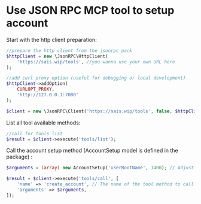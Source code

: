 # Use JSON RPC MCP tool to setup account

Start with the http client preparation:

```php
//prepare the http client from the jsonrpc pack
$httpClient = new \JsonRPC\HttpClient(
    'https://sais.wip/tools', //you wanna use your own URL here
);

//add curl proxy option (useful for debugging or local development)
$httpClient->addOption(
    CURLOPT_PROXY,
    'http://127.0.0.1:7080'
);

$client = new \JsonRPC\Client('https://sais.wip/tools', false, $httpClient);
```

List all tool available methods:

```php
//call for tools list
$result = $client->execute('tools/list');
```

Call the account setup method (AccountSetup model is defined in the package) :

```php
$arguments = (array) new AccountSetup('userRootName', 1400); // Adjust the parameters as needed , cast to array for JSON RPC

$result = $client->execute('tools/call', [
    'name' => 'create_account', // The name of the tool method to call (reference on the tool list)
    'arguments' => $arguments,
]);

```